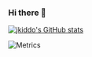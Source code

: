 ### Hi there 👋

[![jkiddo's GitHub stats](https://github-readme-stats.vercel.app/api?username=jkiddo&show_icons=true&theme=dark)](https://github.com/anuraghazra/github-readme-stats)
<!--
**jkiddo/jkiddo** is a ✨ _special_ ✨ repository because its `README.md` (this file) appears on your GitHub profile.

Here are some ideas to get you started:

- 🔭 I’m currently working on ...
- 🌱 I’m currently learning ...
- 👯 I’m looking to collaborate on ...
- 🤔 I’m looking for help with ...
- 💬 Ask me about ...
- 📫 How to reach me: ...
- 😄 Pronouns: ...
- ⚡ Fun fact: ...
-->
![Metrics](https://raw.githubusercontent.com/jkiddo/jkiddo/main/github-metrics.svg)